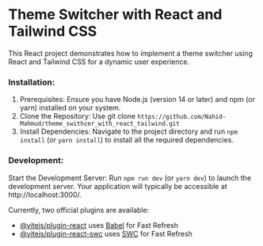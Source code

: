 #  Theme Switcher with React and Tailwind CSS

This React project demonstrates how to implement a theme switcher using React and Tailwind CSS for a dynamic user experience.

### Installation:

1. Prerequisites: Ensure you have Node.js (version 14 or later) and npm (or yarn) installed on your system.
2. Clone the Repository: Use git clone ``` https://github.com/Nahid-Mahmud/theme_swithcer_with_react_tailwind.git  ```
3. Install Dependencies: Navigate to the project directory and run ``` npm install ``` (or ``` yarn install ```) to install all the required dependencies.



### Development:

Start the Development Server: Run ``` npm run dev ``` (or ``` yarn dev ```) to launch the development server. Your application will typically be accessible at http://localhost:3000/.

Currently, two official plugins are available:




- [@vitejs/plugin-react](https://github.com/vitejs/vite-plugin-react/blob/main/packages/plugin-react/README.md) uses [Babel](https://babeljs.io/) for Fast Refresh
- [@vitejs/plugin-react-swc](https://github.com/vitejs/vite-plugin-react-swc) uses [SWC](https://swc.rs/) for Fast Refresh
